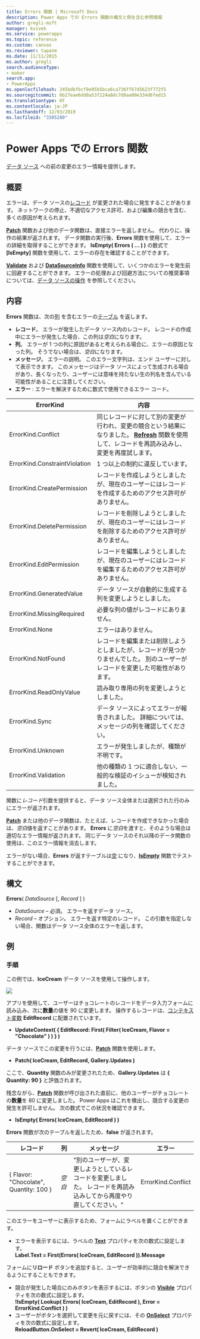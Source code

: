```yaml
---
title: Errors 関数 | Microsoft Docs
description: Power Apps での Errors 関数の構文と例を含む参照情報
author: gregli-msft
manager: kvivek
ms.service: powerapps
ms.topic: reference
ms.custom: canvas
ms.reviewer: tapanm
ms.date: 11/11/2015
ms.author: gregli
search.audienceType:
- maker
search.app:
- PowerApps
ms.openlocfilehash: 245bdbfbcf8e95b5bca6ca736ff67d5623f772f5
ms.sourcegitcommit: 6b27eae6dd8a53f224a8dc7d0aa00e334d6fed15
ms.translationtype: HT
ms.contentlocale: ja-JP
ms.lasthandoff: 12/03/2019
ms.locfileid: "3305280"
---
```

# <a name="errors-function-in-power-apps"></a>Power Apps での Errors 関数
[データ ソース](../working-with-data-sources.md) への前の変更のエラー情報を提供します。

## <a name="overview"></a>概要
エラーは、データ ソースの[レコード](../working-with-tables.md#records) が変更された場合に発生することがあります。  ネットワークの停止、不適切なアクセス許可、および編集の競合を含む、多くの原因が考えられます。  

**[Patch](function-patch.md)** 関数および他のデータ関数は、直接エラーを返しません。 代わりに、操作の結果が返されます。 データ関数の実行後、**Errors** 関数を使用して、エラーの詳細を取得することができます。  **IsEmpty( Errors ( ... ) )** の数式で **[IsEmpty]** 関数を使用して、エラーの存在を確認することができます。

**[Validate](function-validate.md)** および **[DataSourceInfo](function-datasourceinfo.md)** 関数を使用して、いくつかのエラーを発生前に回避することができます。  エラーの処理および回避方法についての推奨事項については、[データ ソースの操作](../working-with-data-sources.md) を参照してください。

## <a name="description"></a>内容
**Errors** 関数は、次の[列](../working-with-tables.md#columns) を含むエラーの[テーブル](../working-with-tables.md) を返します。

* **レコード**。  エラーが発生したデータ ソース内のレコード。  レコードの作成中にエラーが発生した場合、この列は*空白*になります。
* **列**。  エラーが 1 つの列に原因があると考えられる場合に、エラーの原因となった列。 そうでない場合は、*空白*になります。
* **メッセージ**。  エラーの説明。  このエラー文字列は、エンド ユーザーに対して表示できます。  このメッセージはデータ ソースによって生成される場合があり、長くなったり、ユーザーには意味を持たない生の列名を含んでいる可能性があることに注意してください。
* **エラー** :   エラーを解決するために数式で使用できるエラー コード。

| ErrorKind | 内容 |
| --- | --- |
| ErrorKind.Conflict |同じレコードに対して別の変更が行われ、変更の競合という結果になりました。  **[Refresh](function-refresh.md)** 関数を使用して、レコードを再読み込みし、変更を再度試します。 |
| ErrorKind.ConstraintViolation |1 つ以上の制約に違反しています。 |
| ErrorKind.CreatePermission |レコードを作成しようとしましたが、現在のユーザーにはレコードを作成するためのアクセス許可がありません。 |
| ErrorKind.DeletePermission |レコードを削除しようとしましたが、現在のユーザーにはレコードを削除するためのアクセス許可がありません。 |
| ErrorKind.EditPermission |レコードを編集しようとしましたが、現在のユーザーにはレコードを編集するためのアクセス許可がありません。 |
| ErrorKind.GeneratedValue |データ ソースが自動的に生成する列を変更しようとしました。 |
| ErrorKind.MissingRequired |必要な列の値がレコードにありません。 |
| ErrorKind.None |エラーはありません。 |
| ErrorKind.NotFound |レコードを編集または削除しようとしましたが、レコードが見つかりませんでした。  別のユーザーがレコードを変更した可能性があります。 |
| ErrorKind.ReadOnlyValue |読み取り専用の列を変更しようとしました。 |
| ErrorKind.Sync |データ ソースによってエラーが報告されました。  詳細については、メッセージの列を確認してください。 |
| ErrorKind.Unknown |エラーが発生しましたが、種類が不明です。 |
| ErrorKind.Validation |他の種類の 1 つに適合しない、一般的な検証のイシューが検知されました。 |

関数に*レコード*引数を提供すると、データ ソース全体または選択された行のみにエラーが返されます。  

**[Patch](function-patch.md)** または他のデータ関数は、たとえば、レコードを作成できなかった場合は、*空白*値を返すことがあります。 **Errors** に*空白*を渡すと、そのような場合は適切なエラー情報が返されます。  同じデータ ソースのそれ以降のデータ関数の使用は、このエラー情報を消去します。

エラーがない場合、**Errors** が返すテーブルは[空](function-isblank-isempty.md) になり、**[IsEmpty](function-isblank-isempty.md)** 関数でテストすることができます。

## <a name="syntax"></a>構文
**Errors**( *DataSource* [, *Record* ] )

* *DataSource* – 必須。 エラーを返すデータ ソース。
* *Record* – オプション。  エラーを返す特定のレコード。 この引数を指定しない場合、関数はデータ ソース全体のエラーを返します。

## <a name="examples"></a>例
### <a name="step-by-step"></a>手順
この例では、**IceCream** データ ソースを使用して操作します。

![](media/function-errors/icecream.png)

アプリを使用して、ユーザーはチョコレートのレコードをデータ入力フォームに読み込み、次に**数量**の値を 90 に変更します。  操作するレコードは、[コンテキスト変数](../working-with-variables.md#use-a-context-variable) **EditRecord** に配置されています。

* **UpdateContext( { EditRecord: First( Filter( IceCream, Flavor = "Chocolate" ) ) } )**

データ ソースでこの変更を行うには、**[Patch](function-patch.md)** 関数を使用します。

* **Patch( IceCream, EditRecord, Gallery.Updates )**

ここで、**Quantity** 関数のみが変更されたため、**Gallery.Updates** は **{ Quantity: 90 }** と評価されます。

残念ながら、**[Patch](function-patch.md)** 関数が呼び出された直前に、他のユーザーがチョコレートの**数量**を 80 に変更しました。  Power Apps はこれを検出し、競合する変更の発生を許可しません。  次の数式でこの状況を確認できます。

* **IsEmpty( Errors( IceCream, EditRecord ) )**

**Errors** 関数が次のテーブルを返したため、**false** が返されます。

| レコード | 列 | メッセージ | エラー |
| --- | --- | --- | --- |
| { Flavor: "Chocolate", Quantity: 100 } |*空白* |"別のユーザーが、変更しようとしているレコードを変更しました。 レコードを再読み込みしてから再度やり直してください。" |ErrorKind.Conflict |

このエラーをユーザーに表示するため、フォームにラベルを置くことができます。

* エラーを表示するには、ラベルの **[Text](../controls/properties-core.md)** プロパティを次の数式に設定します。<br>
  **Label.Text = First(Errors( IceCream, EditRecord )).Message**

フォームに**リロード** ボタンを追加すると、ユーザーが効率的に競合を解決できるようにすることもできます。

* 競合が発生した場合にのみボタンを表示するには、ボタンの **[Visible](../controls/properties-core.md)** プロパティを次の数式に設定します。<br>
    **!IsEmpty( Lookup( Errors( IceCream, EditRecord ), Error = ErrorKind.Conflict ) )**
* ユーザーがボタンを選択して変更を元に戻すには、その **[OnSelect](../controls/properties-core.md)** プロパティを次の数式に設定します。<br>
    **ReloadButton.OnSelect = Revert( IceCream, EditRecord )**


